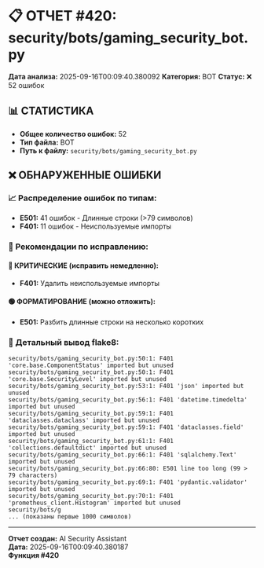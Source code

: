 # 📋 ОТЧЕТ #420: security/bots/gaming_security_bot.py

**Дата анализа:** 2025-09-16T00:09:40.380092
**Категория:** BOT
**Статус:** ❌ 52 ошибок

## 📊 СТАТИСТИКА

- **Общее количество ошибок:** 52
- **Тип файла:** BOT
- **Путь к файлу:** `security/bots/gaming_security_bot.py`

## ❌ ОБНАРУЖЕННЫЕ ОШИБКИ

### 📈 Распределение ошибок по типам:

- **E501:** 41 ошибок - Длинные строки (>79 символов)
- **F401:** 11 ошибок - Неиспользуемые импорты

### 🎯 Рекомендации по исправлению:

#### 🔴 КРИТИЧЕСКИЕ (исправить немедленно):
- **F401:** Удалить неиспользуемые импорты

#### 🟢 ФОРМАТИРОВАНИЕ (можно отложить):
- **E501:** Разбить длинные строки на несколько коротких

### 📝 Детальный вывод flake8:

```
security/bots/gaming_security_bot.py:50:1: F401 'core.base.ComponentStatus' imported but unused
security/bots/gaming_security_bot.py:50:1: F401 'core.base.SecurityLevel' imported but unused
security/bots/gaming_security_bot.py:53:1: F401 'json' imported but unused
security/bots/gaming_security_bot.py:56:1: F401 'datetime.timedelta' imported but unused
security/bots/gaming_security_bot.py:59:1: F401 'dataclasses.dataclass' imported but unused
security/bots/gaming_security_bot.py:59:1: F401 'dataclasses.field' imported but unused
security/bots/gaming_security_bot.py:61:1: F401 'collections.defaultdict' imported but unused
security/bots/gaming_security_bot.py:66:1: F401 'sqlalchemy.Text' imported but unused
security/bots/gaming_security_bot.py:66:80: E501 line too long (99 > 79 characters)
security/bots/gaming_security_bot.py:69:1: F401 'pydantic.validator' imported but unused
security/bots/gaming_security_bot.py:70:1: F401 'prometheus_client.Histogram' imported but unused
security/bots/g
... (показаны первые 1000 символов)
```

---
**Отчет создан:** AI Security Assistant  
**Дата:** 2025-09-16T00:09:40.380187  
**Функция #420**
